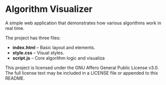# Algorithm Visualizer

A simple web application that demonstrates how various algorithms work in real time. 

The project has three files:
- **index.html** – Basic layout and elements.
- **style.css** – Visual styles.
- **script.js** – Core algorithm logic and visualiza

This project is licensed under the GNU Affero General Public License v3.0. The full license text may be included in a LICENSE file or appended to this README.
